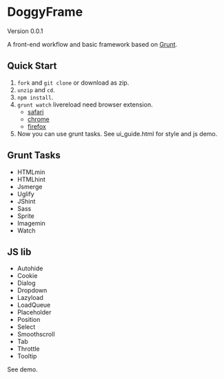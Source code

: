 # DoggyFrame

Version 0.0.1

A front-end workflow and basic framework based on [Grunt](http://gruntjs.com/).

## Quick Start

1. `fork` and `git clone` or download as zip.
2. `unzip` and `cd`.
3. `npm install`.
4. `grunt watch` livereload need browser extension.
    - [safari](http://download.livereload.com/2.0.9/LiveReload-2.0.9.safariextz)
    - [chrome](https://chrome.google.com/webstore/detail/livereload/jnihajbhpnppcggbcgedagnkighmdlei)
    - [firefox](http://download.livereload.com/2.0.8/LiveReload-2.0.8.xpi)
5. Now you can use grunt tasks. See ui_guide.html for style and js demo.

## Grunt Tasks

- HTMLmin
- HTMLhint
- Jsmerge
- Uglify
- JShint
- Sass
- Sprite
- Imagemin
- Watch

## JS lib

- Autohide
- Cookie
- Dialog
- Dropdown
- Lazyload
- LoadQueue
- Placeholder
- Position
- Select
- Smoothscroll
- Tab
- Throttle
- Tooltip

See demo.
